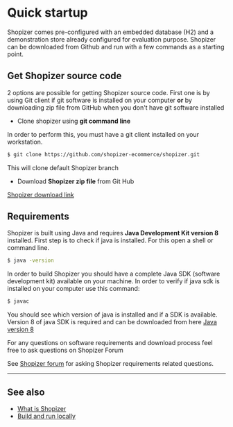 # Quick startup

Shopizer comes pre-configured with an embedded database (H2) and a demonstration store already configured for evaluation purpose. Shopizer can be downloaded from Github and run with a few commands as a starting point.

## Get Shopizer source code

2 options are possible for getting Shopizer source code. First one is by using Git client if git software is installed on your computer **or** by downloading zip file from GitHub when you don't have git software installed

- Clone shopizer using **git command line**

In order to perform this, you must have a git client installed on your workstation.

```sh
$ git clone https://github.com/shopizer-ecommerce/shopizer.git
```

This will clone default Shopizer branch

- Download **Shopizer zip file** from Git Hub

[Shopizer download link](https://github.com/shopizer-ecommerce/shopizer)


## Requirements

Shopizer is built using Java and requires **Java Development Kit version 8** installed. First step is to check if java is installed. For this open a shell or command line.

```sh
$ java -version
```

In order to build Shopizer you should have a complete Java SDK (software development kit) available on your machine. In order to verify if java sdk is installed on your computer use this command:

```sh
$ javac
```

You should see which version of java is installed and if a SDK is available. Version 8 of java SDK is required and can be downloaded from here [Java version 8](http://www.oracle.com/technetwork/java/javase/downloads/index.html)


For any questions on software requirements and download process feel free to ask questions on Shopizer Forum

See [Shopizer forum](https://groups.google.com/forum/#!forum/shopizer) for asking Shopizer requirements related questions.


---

## See also

* [What is Shopizer](/#/starting/whatisshopizer)
* [Build and run locally](/#/starting/buildandrunlocally)